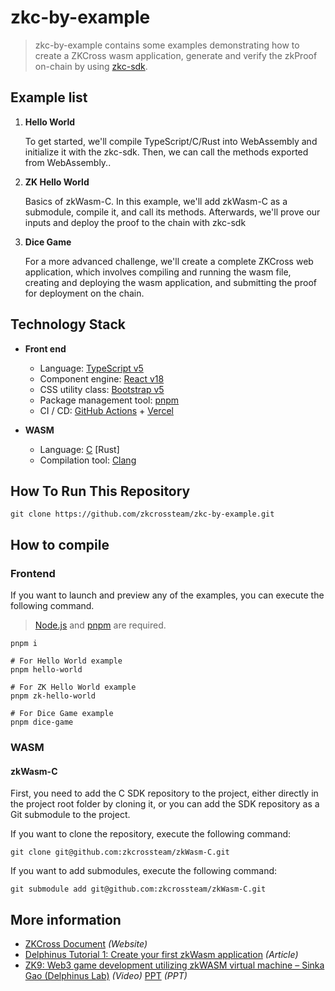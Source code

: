 # zkc-by-example

> zkc-by-example contains some examples demonstrating how to create a ZKCross wasm application, generate and verify the zkProof on-chain by using [zkc-sdk][1].

## Example list

1.  **Hello World**

    To get started, we'll compile TypeScript/C/Rust into WebAssembly and initialize it with the zkc-sdk. Then, we can call the methods exported from WebAssembly..

2.  **ZK Hello World**

    Basics of zkWasm-C. In this example, we'll add zkWasm-C as a submodule, compile it, and call its methods. Afterwards, we'll prove our inputs and deploy the proof to the chain with zkc-sdk

3.  **Dice Game**

    For a more advanced challenge, we'll create a complete ZKCross web application, which involves compiling and running the wasm file, creating and deploying the wasm application, and submitting the proof for deployment on the chain.

## Technology Stack

- **Front end**

  - Language: [TypeScript v5][2]
  - Component engine: [React v18][3]
  - CSS utility class: [Bootstrap v5][4]
  - Package management tool: [pnpm][5]
  - CI / CD: [GitHub Actions][6] + [Vercel][7]

- **WASM**

  - Language: [C][8] [Rust]
  - Compilation tool: [Clang][9]

## How To Run This Repository

```shell
git clone https://github.com/zkcrossteam/zkc-by-example.git
```

## How to compile

### Frontend

If you want to launch and preview any of the examples, you can execute the following command.

> [Node.js][10] and [pnpm][11] are required.

```shell
pnpm i

# For Hello World example
pnpm hello-world

# For ZK Hello World example
pnpm zk-hello-world

# For Dice Game example
pnpm dice-game
```

### WASM

#### zkWasm-C

First, you need to add the C SDK repository to the project, either directly in the project root folder by cloning it, or you can add the SDK repository as a Git submodule to the project.

If you want to clone the repository, execute the following command:

```shell
git clone git@github.com:zkcrossteam/zkWasm-C.git
```

If you want to add submodules, execute the following command:

```shell
git submodule add git@github.com:zkcrossteam/zkWasm-C.git
```

## More information

- [ZKCross Document][12] _(Website)_
- [Delphinus Tutorial 1: Create your first zkWasm application][13] _(Article)_
- [ZK9: Web3 game development utilizing zkWASM virtual machine – Sinka Gao (Delphinus Lab)][14] _(Video)_ [PPT][15] _(PPT)_

[1]: https://github.com/zkcrossteam/ZKC-SDK
[2]: https://www.typescriptlang.org/
[3]: https://react.dev/
[4]: https://getbootstrap.com/docs/5.3/utilities/api/
[5]: https://pnpm.io/
[6]: https://docs.github.com/en/actions
[7]: https://vercel.com/home
[8]: https://www.gnu.org/software/gnu-c-manual/gnu-c-manual.html
[9]: https://clang.llvm.org/
[10]: https://nodejs.org/en
[11]: https://pnpm.io/
[12]: http://docs.zkcross.org/
[13]: https://delphinuslab.com/2023/01/29/delphinus-tutorial-1-create-your-first-zkwasm-application/
[14]: https://www.youtube.com/watch?v=dLZbfTWLGNI
[15]: https://delphinuslab.com/2023/04/09/talk-was-given-in-zk-summit-9th-in-breakout-session/
